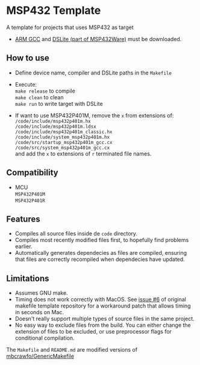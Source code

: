 MSP432 Template
===============

A template for projects that uses MSP432 as target

* [ARM GCC](https://developer.arm.com/open-source/gnu-toolchain/gnu-rm/downloads) and [DSLite (part of MSP432Ware)](http://www.ti.com/tool/MSP432Ware) must be downloaded.

## How to use
* Define device name, compiler and DSLite paths in the `Makefile`

* Execute:\
`make release` to compile\
`make clean` to clean\
`make run` to write target with DSLite

* If want to use MSP432P401M, remove the `x` from extensions of:\
`/code/include/msp432p401m.hx`\
`/code/include/msp432p401m.ldsx`\
`/code/include/msp432p401m_classic.hx`\
`/code/include/system_msp432p401m.hx`\
`/code/src/startup_msp432p401m_gcc.cx`\
`/code/src/system_msp432p401m_gcc.cx`\
and add the `x` to extensions of `r` terminated file names.

## Compatibility

* MCU\
`MSP432P401M`\
`MSP432P401R`

## Features
* Compiles all source files inside de `code` directory.
* Compiles most recently modified files first, to hopefully find problems earlier.
* Automatically generates dependecies as files are compiled, ensuring that files are correctly recompiled when dependecies have updated.

## Limitations
* Assumes GNU make.
* Timing does not work correctly with MacOS. See [issue #6](https://github.com/mbcrawfo/GenericMakefile/issues/6) of original makefile template repository for a workaround patch that allows timing in seconds on Mac.
* Doesn't really support multiple types of source files in the same project.
* No easy way to exclude files from the build. You can either change the
  extension of files to be excluded, or use preprocessor flags for
  conditional compilation.

The `Makefile` and `README.md` are modified versions of [mbcrawfo/GenericMakefile](https://github.com/mbcrawfo/GenericMakefile)
